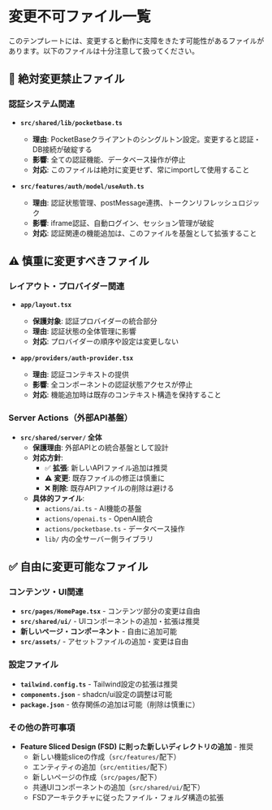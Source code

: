 # 変更不可ファイル一覧

このテンプレートには、変更すると動作に支障をきたす可能性があるファイルがあります。以下のファイルは十分注意して扱ってください。

## 🚨 絶対変更禁止ファイル

### 認証システム関連
- **`src/shared/lib/pocketbase.ts`**
  - **理由**: PocketBaseクライアントのシングルトン設定。変更すると認証・DB接続が破綻する
  - **影響**: 全ての認証機能、データベース操作が停止
  - **対応**: このファイルは絶対に変更せず、常にimportして使用すること

- **`src/features/auth/model/useAuth.ts`**
  - **理由**: 認証状態管理、postMessage連携、トークンリフレッシュロジック
  - **影響**: iframe認証、自動ログイン、セッション管理が破綻
  - **対応**: 認証関連の機能追加は、このファイルを基盤として拡張すること

## ⚠️ 慎重に変更すべきファイル

### レイアウト・プロバイダー関連
- **`app/layout.tsx`**
  - **保護対象**: 認証プロバイダーの統合部分
  - **理由**: 認証状態の全体管理に影響
  - **対応**: プロバイダーの順序や設定は変更しない

- **`app/providers/auth-provider.tsx`**
  - **理由**: 認証コンテキストの提供
  - **影響**: 全コンポーネントの認証状態アクセスが停止
  - **対応**: 機能追加時は既存のコンテキスト構造を保持すること

### Server Actions（外部API基盤）
- **`src/shared/server/` 全体**
  - **保護理由**: 外部APIとの統合基盤として設計
  - **対応方針**:
    - ✅ **拡張**: 新しいAPIファイル追加は推奨
    - ⚠️ **変更**: 既存ファイルの修正は慎重に
    - ❌ **削除**: 既存APIファイルの削除は避ける
  - **具体的ファイル**:
    - `actions/ai.ts` - AI機能の基盤
    - `actions/openai.ts` - OpenAI統合
    - `actions/pocketbase.ts` - データベース操作
    - `lib/` 内の全サーバー側ライブラリ

## ✅ 自由に変更可能なファイル

### コンテンツ・UI関連
- **`src/pages/HomePage.tsx`** - コンテンツ部分の変更は自由
- **`src/shared/ui/`** - UIコンポーネントの追加・拡張は推奨
- **新しいページ・コンポーネント** - 自由に追加可能
- **`src/assets/`** - アセットファイルの追加・変更は自由

### 設定ファイル
- **`tailwind.config.ts`** - Tailwind設定の拡張は推奨
- **`components.json`** - shadcn/ui設定の調整は可能
- **`package.json`** - 依存関係の追加は可能（削除は慎重に）

### その他の許可事項
- **Feature Sliced Design (FSD) に則った新しいディレクトリの追加** - 推奨
  - 新しい機能sliceの作成（`src/features/`配下）
  - エンティティの追加（`src/entities/`配下）
  - 新しいページの作成（`src/pages/`配下）
  - 共通UIコンポーネントの追加（`src/shared/ui/`配下）
  - FSDアーキテクチャに従ったファイル・フォルダ構造の拡張
